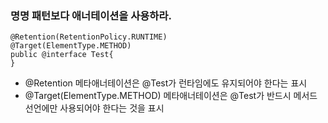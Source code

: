 ### 명명 패턴보다 애너테이션을 사용하라.
```
@Retention(RetentionPolicy.RUNTIME)
@Target(ElementType.METHOD)
public @interface Test{
}
```
- @Retention 메타애너테이션은 @Test가 런타임에도 유지되어야 한다는 표시
- @Target(ElementType.METHOD) 메타애너테이션은 @Test가 반드시 메서드 선언에만 사용되어야 한다는 것을 표시

